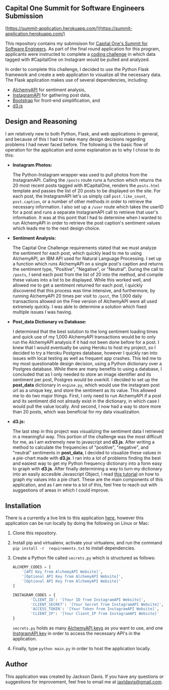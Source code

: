 ## Capital One Summit for Software Engineers Submission ##

[https://summit-application.herokuapp.com/](https://summit-application.herokuapp.com/)

This repository contains my submisison for [Capital One's Summit for Software Engineers](https://campus.capitalone.com/campus-events). As part of the final round application for this program, applicants were instructed to complete a [coding challenge](https://www.mindsumo.com/contests/meerkat-api) in which data tagged with #CapitalOne on Instagram would be pulled and analyzed.

In order to complete this challenge, I decided to use the Python Flask framework and create a web application to visualize all the necessary data. The Flask application makes use of several dependencies, including: 
* [AlchemyAPI](http://www.alchemyapi.com/) for sentiment analysis,
* [InstagramAPI](https://instagram.com/developer/) for gathering post data,
* [Bootstrap](http://getbootstrap.com/) for front-end simplification, and
* [d3.js](http://d3js.org/)

## Design and Reasoning ##
I am relatively new to both Python, Flask, and web applications in general, and because of this I had to make many design decisions regarding problems I had never faced before. The following is the basic flow of operation for the application and some explanation as to why I chose to do this:

* **Instagram Photos:**

   The Python-Instagram wrapper was used to pull photos from the InstagramAPI. Calling the `/posts` route runs a function which returns the 20 most recent posts tagged with #CapitalOne, renders the `posts.html` template and passes the list of 20 posts to be displayed on the site. For each post, the InstagramAPI let's us simply call `post.like_count`, `post.caption`, or a number of other methods in order to retrieve the necessary information. I also set up a `/user` route which takes the userID for a post and runs a separate InstagramAPI call to retrieve that user's information. It was at this point that I had to determine when I wanted to run AlchemyAPI in order to retrieve the post caption's sentiment values which leads me to the next design choice.
* **Sentiment Analysis:**
	
	The Capital One Challenge requirements stated that we must analyze the sentiment for each post, which quickly lead to me to using AlchemyAPI, an IBM API used for Natural Language Processing. I set up a function which runs AlchemyAPI on a single post's caption and returns the sentiment type, "Positive", "Negative", or "Neutral". During the call to `/posts`, I send each post from the list of 20 into the method, and compile these values into a list to be displayed. While this worked well, and allowed me to get a sentiment returned for each post, I quickly discovered that this process was time intensive, and furthermore, by running AlchemyAPI 20 times per visit to `/post`, the 1,000 daily transactions allowed on the Free version of AlchemyAPI were all used extremely quickly. I was able to determine a solution which fixed multiple issues I was having.
* **Post_data Dictionary vs Database:** 

	I determined that the best solution to the long sentiment loading times and quick use of my 1,000 AlchemyAPI transactions would be to only run the AlchemyAPI analysis if it had not been done before for a post. I knew that I would eventually be using Heroku to host my project, so I decided to try a Heroku Postgres database, however I quickly ran into issues with local testing as well as frequent app crashes. This led me to my most questionable design decision, using a Python dictionary over a Postgres database. While there are many benefits to using a database, I concluded that as I only needed to store an image identifier and its sentiment per post, Postgres would be overkill. I decided to set up the **post_data** dictionary in `engine.py`, which would use the instagram post url as a unique key, and store the sentiment as its value. This allowed me to do two major things. First, I only need to run AlchemyAPI if a post and its sentiment did not already exist in the dictionary, in which case I would pull the value locally. And second, I now had a way to store more than 20 posts, which was beneficial for my data visualization.
* **d3.js:**

	The last step in this project was visualizing the sentiment data I retrieved in a meaningful way. This portion of the challenge was the most difficult for me, as I am extremely new to javascript and **d3.js**. After writing a method to calculate the frequencies of "positive", "negative", and "neutral" sentiments in **post_data**, I decided to visualize these values in a pie-chart made with **d3.js**.  I ran into a lot of problems finding the best and easiest way to get my Python frequency dictionary into a form easy to graph with **d3.js**. After finally determining a way to turn my dictionary into an easily accesible Javascript Object, I read [this tutorial](http://bl.ocks.org/mbostock/3887235) on how to graph my values into a pie chart. These are the main components of this application, and as I am new to a lot of this, feel free to reach out with suggestions of areas in which I could improve.

## Installation ##
There is a currently a live link to this application [here](https://summit-application.herokuapp.com/), however this application can be run locally by doing the following on Linux or Mac:

1. Clone this repository.
2. Install pip and virtualenv, activate your virtualenv, and run the command `pip install -r  requirements.txt` to install dependencies.
3. Create a Python file called `secrets.py` which is structured as follows:

	```python
	ALCHEMY_CODES = [
		'[API Key from AlchemyAPI Website]',
	    '[Optional API Key from AlchemyAPI Website]',
	    '[Optional API Key from AlchemyAPI Website]'
	]

	INSTAGRAM_CODES = {
			'CLIENT_ID': '[Your ID from InstagramAPI Website]',
			'CLIENT_SECRET': '[Your Secret from InstagramAPI Website]',
			'ACCESS_TOKEN': '[Your Token from InstagramAPI Website]',
			'CLIENT_IP': '[Your Client_IP from InstagramAPI Website]'
	}
	```
	`secrets.py` holds as many [AlchemyAPI keys](http://www.alchemyapi.com/api/register.html) as you want to use, 		and one [InstgramAPI key](https://instagram.com/developer/) in order to access the necessary API's in the application. 
4. Finally, type `python main.py` in order to host the application locally.

## Author ##
This application was created by Jackson Davis. If you have any questions or suggestions for improvement, feel free to email me at jaxtdavis@gmail.com.
